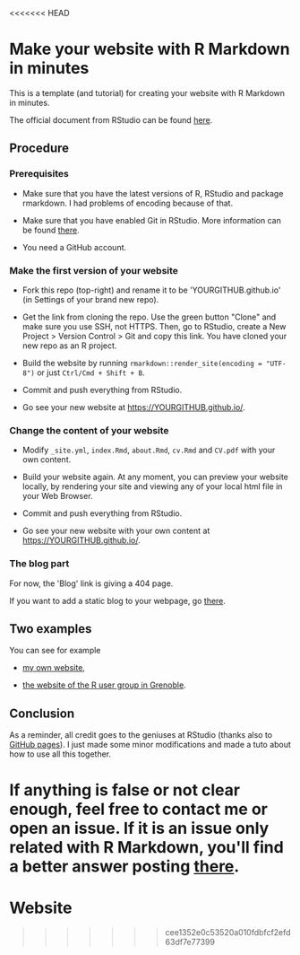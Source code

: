 <<<<<<< HEAD
# Make your website with R Markdown in minutes

This is a template (and tutorial) for creating your website with R Markdown in minutes.

The official document from RStudio can be found [here](http://rmarkdown.rstudio.com/rmarkdown_websites.html).

## Procedure

### Prerequisites

- Make sure that you have the latest versions of R, RStudio and package rmarkdown. I had problems of encoding because of that. 

- Make sure that you have enabled Git in RStudio. More information can be found [there](https://privefl.github.io/advr38book/good-practices.html#git).

- You need a GitHub account.

### Make the first version of your website

- Fork this repo (top-right) and rename it to be 'YOURGITHUB.github.io' (in Settings of your brand new repo).

- Get the link from cloning the repo. Use the green button "Clone" and make sure you use SSH, not HTTPS. Then, go to RStudio, create a New Project > Version Control > Git and copy this link. You have cloned your new repo as an R project.

- Build the website by running `rmarkdown::render_site(encoding = "UTF-8")` or just `Ctrl/Cmd + Shift + B`.

- Commit and push everything from RStudio.

- Go see your new website at https://YOURGITHUB.github.io/.

### Change the content of your website

- Modify `_site.yml`, `index.Rmd`, `about.Rmd`, `cv.Rmd` and `CV.pdf` with your own content. 
- Build your website again. At any moment, you can preview your website locally, by rendering your site and viewing any of your local html file in your Web Browser. 

- Commit and push everything from RStudio.

- Go see your new website with your own content at https://YOURGITHUB.github.io/.

### The blog part

For now, the 'Blog' link is giving a 404 page. 

If you want to add a static blog to your webpage, go [there](https://github.com/privefl/jekyll-now-r-template).

## Two examples

You can see for example 
- [my own website](https://privefl.github.io/),

- [the website of the R user group in Grenoble](https://r-in-grenoble.github.io/).

## Conclusion

As a reminder, all credit goes to the geniuses at RStudio (thanks also to [GitHub pages](https://pages.github.com/)). I just made some minor modifications and made a tuto about how to use all this together.

If anything is false or not clear enough, feel free to contact me or open an issue.
If it is an issue only related with R Markdown, you'll find a better answer posting [there](https://github.com/rstudio/rmarkdown).
=======
# Website
>>>>>>> cee1352e0c53520a010fdbfcf2efd63df7e77399
